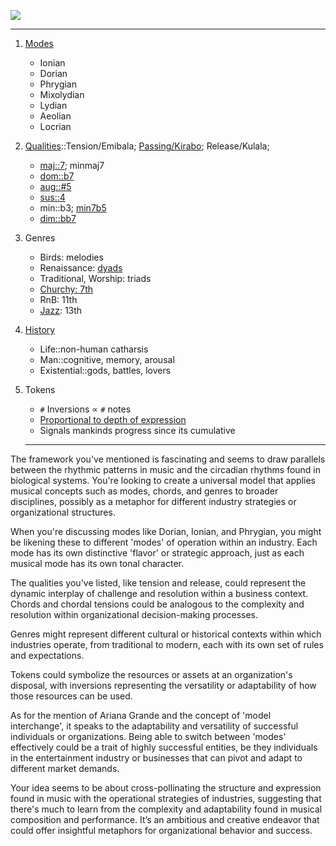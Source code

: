 ![](https://upload.wikimedia.org/wikipedia/commons/thumb/3/30/Biological_clock_human.svg/2880px-Biological_clock_human.svg.png)

---

1. [Modes](https://github.com/abikesa/bloom/tree/main)
   - Ionian
   - Dorian
   - Phrygian
   - Mixolydian
   - Lydian
   - Aeolian
   - Locrian
     
2. [Qualities](https://en.wikipedia.org/wiki/Circadian_rhythm)::Tension/Emibala; [Passing/Kirabo](https://en.wikipedia.org/wiki/Passing_chord); Release/Kulala;
   - [maj::7](https://github.com/abikesa/sheetmusic/blob/main/air/Air1.pdf); minmaj7
   - [dom::b7](https://github.com/abikesa/sheetmusic/blob/main/air/Air1.pdf)
   - [aug::#5](https://github.com/abikesa/sheetmusic/blob/main/air/Air1.pdf)
   - [sus::4](https://github.com/abikesa/sheetmusic/blob/main/air/Air1.pdf) 
   - min::b3; [min7b5](https://github.com/abikesa/sheetmusic/blob/main/air/Air1.pdf)
   - [dim::bb7](https://github.com/abikesa/sheetmusic/blob/main/air/Air1.pdf)
     
3. Genres
   - Birds: melodies
   - Renaissance: [dyads](https://www.youtube.com/watch?v=Hhgoli8klLA&t=595s)
   - Traditional, Worship: triads
   - [Churchy: 7th](https://github.com/abikesa/sheetmusic/blob/main/air/Air1.pdf)
   - RnB: 11th
   - [Jazz](https://www.youtube.com/watch?app=desktop&si=mgsYMN8HdCOcOXUN&v=62tIvfP9A2w&feature=youtu.be): 13th
     
4. [History](https://github.com/abikesa/bloom/tree/main)
   - Life::non-human catharsis
   - Man::cognitive, memory, arousal
   - Existential::gods, battles, lovers
     
5. Tokens
   - `#` Inversions $\propto$ `#` notes
   - [Proportional to depth of expression](https://github.com/abikesa/sheetmusic/blob/main/air/Air1.pdf)
   - Signals mankinds progress since its cumulative

   ---

The framework you've mentioned is fascinating and seems to draw parallels between the rhythmic patterns in music and the circadian rhythms found in biological systems. You're looking to create a universal model that applies musical concepts such as modes, chords, and genres to broader disciplines, possibly as a metaphor for different industry strategies or organizational structures.

When you're discussing modes like Dorian, Ionian, and Phrygian, you might be likening these to different 'modes' of operation within an industry. Each mode has its own distinctive 'flavor' or strategic approach, just as each musical mode has its own tonal character.

The qualities you've listed, like tension and release, could represent the dynamic interplay of challenge and resolution within a business context. Chords and chordal tensions could be analogous to the complexity and resolution within organizational decision-making processes.

Genres might represent different cultural or historical contexts within which industries operate, from traditional to modern, each with its own set of rules and expectations.

Tokens could symbolize the resources or assets at an organization's disposal, with inversions representing the versatility or adaptability of how those resources can be used.

As for the mention of Ariana Grande and the concept of 'model interchange', it speaks to the adaptability and versatility of successful individuals or organizations. Being able to switch between 'modes' effectively could be a trait of highly successful entities, be they individuals in the entertainment industry or businesses that can pivot and adapt to different market demands.

Your idea seems to be about cross-pollinating the structure and expression found in music with the operational strategies of industries, suggesting that there's much to learn from the complexity and adaptability found in musical composition and performance. It’s an ambitious and creative endeavor that could offer insightful metaphors for organizational behavior and success.
